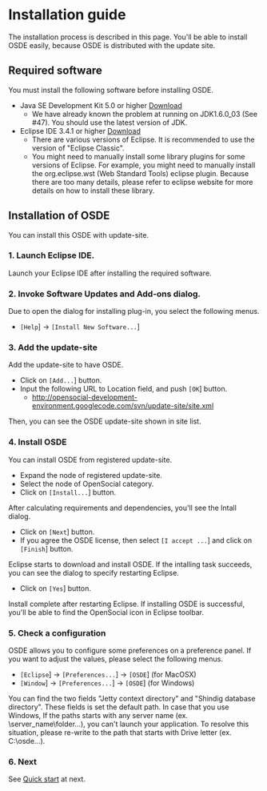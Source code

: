 # Installation guide #

The installation process is described in this page. You'll be able to install OSDE easily, because OSDE is distributed with the update site.

## Required software ##

You must install the following software before installing OSDE.

  * Java SE Development Kit 5.0 or higher [Download](http://java.sun.com/javase/downloads/index.jsp)
    * We have already known the problem at running on JDK1.6.0\_03 (See #47). You should use the latest version of JDK.
  * Eclipse IDE 3.4.1 or higher [Download](http://www.eclipse.org/downloads/)
    * There are various versions of Eclipse. It is recommended to use the version of "Eclipse Classic".
    * You might need to manually install some library plugins for some versions of Eclipse. For example, you might need to manually install the org.eclipse.wst (Web Standard Tools) eclipse plugin. Because there are too many details, please refer to eclipse website for more details on how to install these library.

## Installation of OSDE ##

You can install this OSDE with update-site.

### 1. Launch Eclipse IDE. ###

Launch your Eclipse IDE after installing the required software.

### 2. Invoke Software Updates and Add-ons dialog. ###

Due to open the dialog for installing plug-in, you select the following menus.

  * `[Help`] -> `[Install New Software...`]

### 3. Add the update-site ###

Add the update-site to have OSDE.

  * Click on `[Add...`] button.
  * Input the following URL to Location field, and push `[OK`] button.
    * http://opensocial-development-environment.googlecode.com/svn/update-site/site.xml

Then, you can see the OSDE update-site shown in site list.

### 4. Install OSDE ###

You can install OSDE from registered update-site.

  * Expand the node of registered update-site.
  * Select the node of OpenSocial category.
  * Click on `[Install...`] button.

After calculating requirements and dependencies, you'll see the Intall dialog.

  * Click on `[Next`] button.
  * If you agree the OSDE license, then select `[I accept ...`] and click on `[Finish`] button.

Eclipse starts to download and install OSDE. If the intalling task succeeds, you can see the dialog to specify restarting Eclipse.

  * Click on `[Yes`] button.

Install complete after restarting Eclipse. If installing OSDE is successful, you'll be able to find the OpenSocial icon in Eclipse toolbar.

### 5. Check a configuration ###

OSDE allows you to configure some preferences on a preference panel. If you want to adjust the values, please select the following menus.

  * `[Eclipse`] -> `[Preferences...`] -> `[OSDE`] (for MacOSX)
  * `[Window`] -> `[Preferences...`] -> `[OSDE`] (for Windows)

You can find the two fields "Jetty context directory" and "Shindig database directory". These fields is set the default path. In case that you use Windows, If the paths starts with any server name (ex. \\server\_name\folder\...), you can't launch your application. To resolve this situation, please re-write to the path that starts with Drive letter (ex. C:\osde\...).

### 6. Next ###

See [Quick start](QuickStart.md) at next.